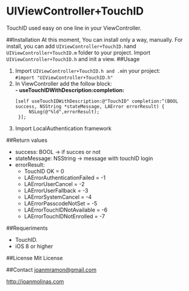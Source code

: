 UIViewController+TouchID
======================
TouchID used easy on one line in your ViewController. 

##Installation
At this moment, You can install only a way, manually.
For install, you can add `UIViewController+TouchID.h`and `UIViewController+TouchID.m` folder to your project. Import `UIViewController+TouchID.h` and init a view.
##Usage
1. Import `UIViewController+TouchID.h and .m`in your project:   
    `#import "UIViewController+TouchID.h"`
2. In ViewController add the follow block:<br />
    **- useTouchIDWithDescription:completion:**
    <pre><code>[self useTouchIDWithDescription:@"TouchID" completion:^(BOOL success, NSString *stateMessage, LAError errorResult) {
        NSLog(@"%ld",errorResult);
    }];</code></pre>
3. Import LocalAuthentication framework

##Return values
- success: BOOL -> if succes or not
- stateMessage: NSString -> message with touchID login
- errorResult: 
    - TouchID OK                  = 0
    - LAErrorAuthenticationFailed = -1
    - LAErrorUserCancel           = -2
    - LAErrorUserFallback         = -3
    - LAErrorSystemCancel         = -4
    - LAErrorPasscodeNotSet       = -5
    - LAErrorTouchIDNotAvailable  = -6
    - LAErrorTouchIDNotEnrolled   = -7


##Requeriments
- TouchID.
- iOS 8 or higher

##License 
Mit License

##Contact
joanmramon@gmail.com

http://joanmolinas.com

